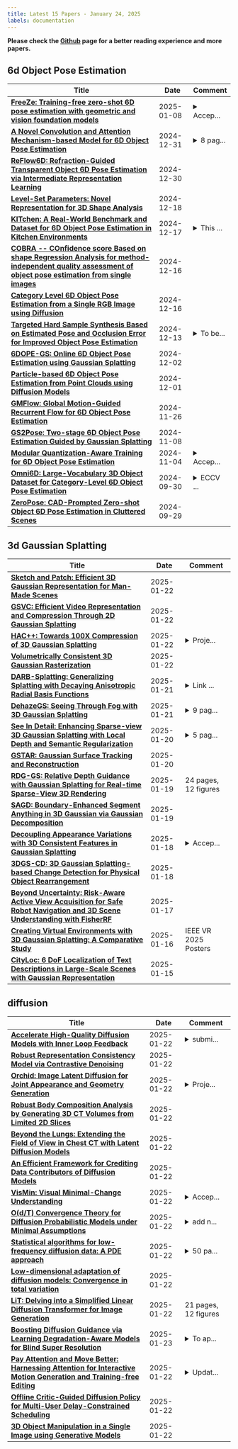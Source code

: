 ```yaml
---
title: Latest 15 Papers - January 24, 2025
labels: documentation
---
```

**Please check the [Github](https://github.com/zezhishao/MTS_Daily_ArXiv) page for a better reading experience and more papers.**

## 6d Object Pose Estimation
| **Title** | **Date** | **Comment** |
| --- | --- | --- |
| **[FreeZe: Training-free zero-shot 6D pose estimation with geometric and vision foundation models](http://arxiv.org/abs/2312.00947v3)** | 2025-01-08 | <details><summary>Accep...</summary><p>Accepted to ECCV 2024. Project page: https://andreacaraffa.github.io/freeze</p></details> |
| **[A Novel Convolution and Attention Mechanism-based Model for 6D Object Pose Estimation](http://arxiv.org/abs/2501.01993v1)** | 2024-12-31 | <details><summary>8 pag...</summary><p>8 pages, 4 figures, 6 tables</p></details> |
| **[ReFlow6D: Refraction-Guided Transparent Object 6D Pose Estimation via Intermediate Representation Learning](http://arxiv.org/abs/2412.20830v1)** | 2024-12-30 |  |
| **[Level-Set Parameters: Novel Representation for 3D Shape Analysis](http://arxiv.org/abs/2412.13502v1)** | 2024-12-18 |  |
| **[KITchen: A Real-World Benchmark and Dataset for 6D Object Pose Estimation in Kitchen Environments](http://arxiv.org/abs/2403.16238v3)** | 2024-12-17 | <details><summary>This ...</summary><p>This work has been accepted for publishing at The 2024 IEEE-RAS International Conference on Humanoid Robots</p></details> |
| **[COBRA -- COnfidence score Based on shape Regression Analysis for method-independent quality assessment of object pose estimation from single images](http://arxiv.org/abs/2404.16471v6)** | 2024-12-16 |  |
| **[Category Level 6D Object Pose Estimation from a Single RGB Image using Diffusion](http://arxiv.org/abs/2412.11420v1)** | 2024-12-16 |  |
| **[Targeted Hard Sample Synthesis Based on Estimated Pose and Occlusion Error for Improved Object Pose Estimation](http://arxiv.org/abs/2412.04279v2)** | 2024-12-13 | <details><summary>To be...</summary><p>To be published in IEEE Robotics and Automation Letters (RA-L)</p></details> |
| **[6DOPE-GS: Online 6D Object Pose Estimation using Gaussian Splatting](http://arxiv.org/abs/2412.01543v1)** | 2024-12-02 |  |
| **[Particle-based 6D Object Pose Estimation from Point Clouds using Diffusion Models](http://arxiv.org/abs/2412.00835v1)** | 2024-12-01 |  |
| **[GMFlow: Global Motion-Guided Recurrent Flow for 6D Object Pose Estimation](http://arxiv.org/abs/2411.17174v1)** | 2024-11-26 |  |
| **[GS2Pose: Two-stage 6D Object Pose Estimation Guided by Gaussian Splatting](http://arxiv.org/abs/2411.03807v3)** | 2024-11-08 |  |
| **[Modular Quantization-Aware Training for 6D Object Pose Estimation](http://arxiv.org/abs/2303.06753v3)** | 2024-11-04 | <details><summary>Accep...</summary><p>Accepted to Transactions on Machine Learning Research (TMLR), 2024</p></details> |
| **[Omni6D: Large-Vocabulary 3D Object Dataset for Category-Level 6D Object Pose Estimation](http://arxiv.org/abs/2409.18261v2)** | 2024-09-30 | <details><summary>ECCV ...</summary><p>ECCV 2024 (poster). Github page: https://github.com/3DTopia/Omni6D</p></details> |
| **[ZeroPose: CAD-Prompted Zero-shot Object 6D Pose Estimation in Cluttered Scenes](http://arxiv.org/abs/2305.17934v3)** | 2024-09-29 |  |

## 3d Gaussian Splatting
| **Title** | **Date** | **Comment** |
| --- | --- | --- |
| **[Sketch and Patch: Efficient 3D Gaussian Representation for Man-Made Scenes](http://arxiv.org/abs/2501.13045v1)** | 2025-01-22 |  |
| **[GSVC: Efficient Video Representation and Compression Through 2D Gaussian Splatting](http://arxiv.org/abs/2501.12060v2)** | 2025-01-22 |  |
| **[HAC++: Towards 100X Compression of 3D Gaussian Splatting](http://arxiv.org/abs/2501.12255v2)** | 2025-01-22 | <details><summary>Proje...</summary><p>Project Page: https://yihangchen-ee.github.io/project_hac++/ Code: https://github.com/YihangChen-ee/HAC-plus. This paper is a journal extension of HAC at arXiv:2403.14530 (ECCV 2024)</p></details> |
| **[Volumetrically Consistent 3D Gaussian Rasterization](http://arxiv.org/abs/2412.03378v2)** | 2025-01-22 |  |
| **[DARB-Splatting: Generalizing Splatting with Decaying Anisotropic Radial Basis Functions](http://arxiv.org/abs/2501.12369v1)** | 2025-01-21 | <details><summary>Link ...</summary><p>Link to the project page: https://randomnerds.github.io/darbs.github.io/</p></details> |
| **[DehazeGS: Seeing Through Fog with 3D Gaussian Splatting](http://arxiv.org/abs/2501.03659v4)** | 2025-01-21 | <details><summary>9 pag...</summary><p>9 pages,4 figures. visualizations are available at https://dehazegs.github.io/</p></details> |
| **[See In Detail: Enhancing Sparse-view 3D Gaussian Splatting with Local Depth and Semantic Regularization](http://arxiv.org/abs/2501.11508v1)** | 2025-01-20 | <details><summary>5 pag...</summary><p>5 pages, 5 figures, has been accepted by the ICASSP 2025</p></details> |
| **[GSTAR: Gaussian Surface Tracking and Reconstruction](http://arxiv.org/abs/2501.10283v2)** | 2025-01-20 |  |
| **[RDG-GS: Relative Depth Guidance with Gaussian Splatting for Real-time Sparse-View 3D Rendering](http://arxiv.org/abs/2501.11102v1)** | 2025-01-19 | 24 pages, 12 figures |
| **[SAGD: Boundary-Enhanced Segment Anything in 3D Gaussian via Gaussian Decomposition](http://arxiv.org/abs/2401.17857v4)** | 2025-01-19 |  |
| **[Decoupling Appearance Variations with 3D Consistent Features in Gaussian Splatting](http://arxiv.org/abs/2501.10788v1)** | 2025-01-18 | <details><summary>Accep...</summary><p>Accepted to AAAI 2025. Project website: https://davi-gaussian.github.io</p></details> |
| **[3DGS-CD: 3D Gaussian Splatting-based Change Detection for Physical Object Rearrangement](http://arxiv.org/abs/2411.03706v2)** | 2025-01-18 |  |
| **[Beyond Uncertainty: Risk-Aware Active View Acquisition for Safe Robot Navigation and 3D Scene Understanding with FisherRF](http://arxiv.org/abs/2403.11396v2)** | 2025-01-17 |  |
| **[Creating Virtual Environments with 3D Gaussian Splatting: A Comparative Study](http://arxiv.org/abs/2501.09302v1)** | 2025-01-16 | IEEE VR 2025 Posters |
| **[CityLoc: 6 DoF Localization of Text Descriptions in Large-Scale Scenes with Gaussian Representation](http://arxiv.org/abs/2501.08982v1)** | 2025-01-15 |  |

## diffusion
| **Title** | **Date** | **Comment** |
| --- | --- | --- |
| **[Accelerate High-Quality Diffusion Models with Inner Loop Feedback](http://arxiv.org/abs/2501.13107v1)** | 2025-01-22 | <details><summary>submi...</summary><p>submission currently under review; 20 pages, 17 figures, 6 tables</p></details> |
| **[Robust Representation Consistency Model via Contrastive Denoising](http://arxiv.org/abs/2501.13094v1)** | 2025-01-22 |  |
| **[Orchid: Image Latent Diffusion for Joint Appearance and Geometry Generation](http://arxiv.org/abs/2501.13087v1)** | 2025-01-22 | <details><summary>Proje...</summary><p>Project webpage: https://orchid3d.github.io</p></details> |
| **[Robust Body Composition Analysis by Generating 3D CT Volumes from Limited 2D Slices](http://arxiv.org/abs/2501.13071v1)** | 2025-01-22 |  |
| **[Beyond the Lungs: Extending the Field of View in Chest CT with Latent Diffusion Models](http://arxiv.org/abs/2501.13068v1)** | 2025-01-22 |  |
| **[An Efficient Framework for Crediting Data Contributors of Diffusion Models](http://arxiv.org/abs/2407.03153v2)** | 2025-01-22 |  |
| **[VisMin: Visual Minimal-Change Understanding](http://arxiv.org/abs/2407.16772v2)** | 2025-01-22 | <details><summary>Accep...</summary><p>Accepted at NeurIPS 2024. Project URL at https://vismin.net/</p></details> |
| **[O(d/T) Convergence Theory for Diffusion Probabilistic Models under Minimal Assumptions](http://arxiv.org/abs/2409.18959v2)** | 2025-01-22 | <details><summary>add n...</summary><p>add new results demonstrating the adaptivity of the DDPM sampler to unknown low-dimensional structures</p></details> |
| **[Statistical algorithms for low-frequency diffusion data: A PDE approach](http://arxiv.org/abs/2405.01372v3)** | 2025-01-22 | <details><summary>50 pa...</summary><p>50 pages, 9 figures, 5 tables, to appear in the Annals of Statistics</p></details> |
| **[Low-dimensional adaptation of diffusion models: Convergence in total variation](http://arxiv.org/abs/2501.12982v1)** | 2025-01-22 |  |
| **[LiT: Delving into a Simplified Linear Diffusion Transformer for Image Generation](http://arxiv.org/abs/2501.12976v1)** | 2025-01-22 | 21 pages, 12 figures |
| **[Boosting Diffusion Guidance via Learning Degradation-Aware Models for Blind Super Resolution](http://arxiv.org/abs/2501.08819v3)** | 2025-01-23 | <details><summary>To ap...</summary><p>To appear in WACV 2025. Code is available at: https://github.com/ryanlu2240/DADiff</p></details> |
| **[Pay Attention and Move Better: Harnessing Attention for Interactive Motion Generation and Training-free Editing](http://arxiv.org/abs/2410.18977v2)** | 2025-01-22 | <details><summary>Updat...</summary><p>Updated MotionCLR technical report</p></details> |
| **[Offline Critic-Guided Diffusion Policy for Multi-User Delay-Constrained Scheduling](http://arxiv.org/abs/2501.12942v1)** | 2025-01-22 |  |
| **[3D Object Manipulation in a Single Image using Generative Models](http://arxiv.org/abs/2501.12935v1)** | 2025-01-22 |  |

